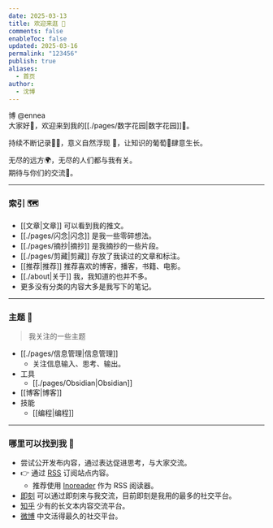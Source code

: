 ```yaml
---
date: 2025-03-13
title: 欢迎来逛 👋
comments: false
enableToc: false
updated: 2025-03-16
permalink: "123456"
publish: true
aliases:
  - 首页
author:
  - 沈博
---
```

  
  
博 @ennea    
大家好👋，欢迎来到我的[[./pages/数字花园|数字花园]]🌱。    
  
持续不断记录✍🏻，意义自然浮现 🎉，让知识的葡萄🍇肆意生长。  
  
无尽的远方🌍，无尽的人们都与我有关。    
期待与你们的交流💬。  
  
---  
### 索引 🗺  
- [[文章|文章]] 可以看到我的推文。  
- [[./pages/闪念|闪念]] 是我一些零碎想法。  
- [[./pages/摘抄|摘抄]] 是我摘抄的一些片段。  
- [[./pages/剪藏|剪藏]] 存放了我读过的文章和标注。  
- [[推荐|推荐]] 推荐喜欢的博客，播客，书籍、电影。  
- [[./about|关于]] 我，我知道的也并不多。   
- 更多没有分类的内容大多是我写下的笔记。  
  
---  
### 主题 👀  
> 我关注的一些主题  
- [[./pages/信息管理|信息管理]]    
	- 关注信息输入、思考、输出。  
- 工具  
	- [[./pages/Obsidian|Obsidian]]    
- [[博客|博客]]    
- 技能  
	- [[编程|编程]]  
---  
### 哪里可以找到我 🌊  
- 尝试公开发布内容，通过表达促进思考，与大家交流。  
- 👉 通过 [RSS](https://enneaaa.netlify.app/feed.xml) 订阅站点内容。  
	- 推荐使用 [Inoreader](https://www.innoreader.com) 作为 RSS 阅读器。  
- [即刻](https://web.okjike.com/u/89e74f34-dd80-4c6c-9853-240e159693b3) 可以通过即刻来与我交流，目前即刻是我用的最多的社交平台。  
- [知乎](https://weibo.com/u/3836602564) 少有的长文本内容交流平台。  
- [微博](https://www.zhihu.com/people/snbo) 中文活得最久的社交平台。  
